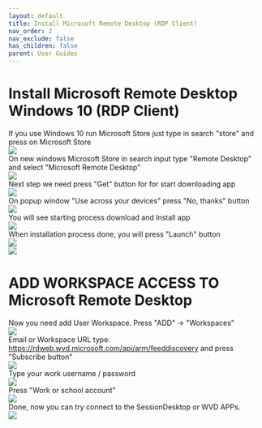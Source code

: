```yaml
---
layout: default
title: Install Microsoft Remote Desktop (RDP Client)
nav_order: 2
nav_exclude: false
has_children: false
parent: User Guides
---
```


# Install Microsoft Remote Desktop Windows 10 (RDP Client)
If you use Windows 10 run Microsoft Store just type in search "store" and press on Microsoft Store  
![](images/step_01.png)     
On new windows Microsoft Store in search input type "Remote Desktop" and select "Microsoft Remote Desktop"  
![](images/step_02.png)    
Next step we need press "Get" button for for start downloading app   
![](images/step_03.png)   
On popup window "Use across your devices" press "No, thanks" button  
![](images/step_04.png)  
You will see starting process download and Install app  
![](images/step_05.png)  
When installation process done, you will press "Launch" button  
![](images/step_06.png)  
![](images/step_07.png)   

# ADD WORKSPACE ACCESS TO Microsoft Remote Desktop
Now you need add User Workspace. Press "ADD" -> "Workspaces"  
![](images/step_08.png)  
Email or Workspace URL type: https://rdweb.wvd.microsoft.com/api/arm/feeddiscovery  and press "Subscribe button"  
![](images/step_09.png)    
Type your work username / password  
![](images/step_10.png)   
Press "Work or school account"    
![](images/step_11.png)  
Done, now you can try connect to the SessionDesktop or WVD APPs.  
![](images/step_12.png)   

